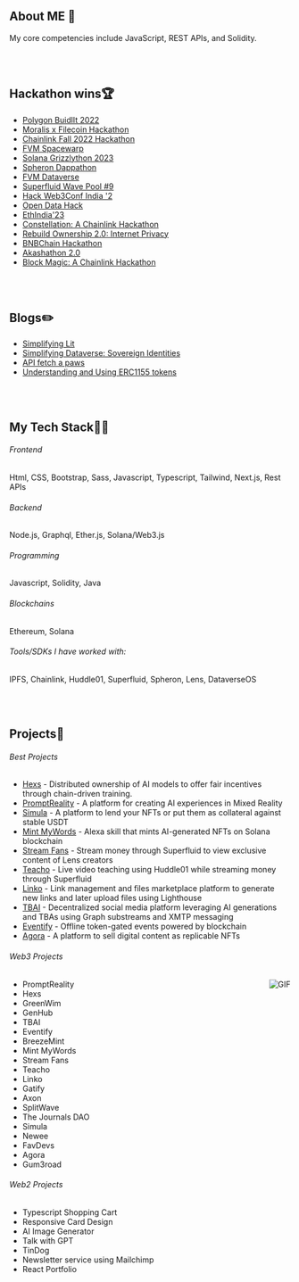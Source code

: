<!-- ## Hey Hey <img src="https://raw.githubusercontent.com/ABSphreak/ABSphreak/master/gifs/Hi.gif" width="30px">

<div align="center">
 <img hight="300" width="700" alt="GIF" align="center" src="https://github.com/foreveransh/foreveransh/blob/main/assets/208593.gif">
</div>

</br>
</br> -->


## About ME 💬
My core competencies include JavaScript, REST APIs, and Solidity. 

</br>
</br>


## Hackathon wins🏆
- [Polygon BuidlIt 2022](https://devpost.com/software/gum3road) </br>
- [Moralis x Filecoin Hackathon](https://moralis.io/filecoin-hackathon/winners/) </br>
- [Chainlink Fall 2022 Hackathon](https://devpost.com/software/simula) </br>
- [FVM Spacewarp](https://ethglobal.com/showcase/the-journals-dao-6rzrn) </br>
- [Solana Grizzlython 2023](https://x.com/solana/status/1644346050180685825) </br>
- [Spheron Dappathon](https://devpost.com/software/eventify-27gui0) </br>
- [FVM Dataverse](https://devpost.com/software/linko) </br>
- [Superfluid Wave Pool #9](https://x.com/Superfluid_HQ/status/1664726115376611337) </br>
- [Hack Web3Conf India '2](https://devfolio.co/projects/eventify-50ed) </br>
- [Open Data Hack](https://x.com/DataverseOS/status/1713912750441742368) </br>
- [EthIndia'23](https://devfolio.co/projects/tbai-0d73) </br>
- [Constellation: A Chainlink Hackathon](https://devpost.com/software/merlin-p81e4j) </br>
- [Rebuild Ownership 2.0: Internet Privacy](https://x.com/DataverseOS/status/1742125914350370967) </br>
- [BNBChain Hackathon](https://dorahacks.io/buidl/10616) </br>
- [Akashathon 2.0](https://dorahacks.io/buidl/12754) </br>
- [Block Magic: A Chainlink Hackathon](https://devpost.com/software/promptreality) </br>

</br>
</br>


## Blogs✏️
- [Simplifying Lit](https://anshss.hashnode.dev/simplifying-lit) </br>
- [Simplifying Dataverse: Sovereign Identities](https://anshss.hashnode.dev/simplifying-dataverse-sovereign-identities) </br>
- [API fetch a paws](https://anshss.hashnode.dev/api-fetch-a-paws) </br>
- [Understanding and Using ERC1155 tokens](https://anshss.hashnode.dev/using-erc1155) </br>

</br>
</br>


## My Tech Stack👨‍💻

###### Frontend
Html, CSS, Bootstrap, Sass, Javascript, Typescript, Tailwind, Next.js, Rest APIs

###### Backend
Node.js, Graphql, Ether.js, Solana/Web3.js

###### Programming
Javascript, Solidity, Java

###### Blockchains
Ethereum, Solana

###### Tools/SDKs I have worked with:
IPFS, Chainlink, Huddle01, Superfluid, Spheron, Lens, DataverseOS

</br>
</br>


## Projects🌱

###### Best Projects
- [Hexs](https://github.com/anshss/hexs) - Distributed ownership of AI models to offer fair incentives through chain-driven training. </br>
- [PromptReality](https://github.com/anshss/PromptReality) - A platform for creating AI experiences in Mixed Reality </br>
- [Simula](https://github.com/anshss/Simula) - A platform to lend your NFTs or put them as collateral against stable USDT </br>
- [Mint MyWords](https://github.com/anshss/Mint-MyWords) - Alexa skill that mints AI-generated NFTs on Solana blockchain </br>
- [Stream Fans](https://github.com/anshss/StreamFans) - Stream money through Superfluid to view exclusive content of Lens creators </br>
- [Teacho](https://github.com/anshss/Teacho) - Live video teaching using Huddle01 while streaming money through Superfluid </br>
- [Linko](https://github.com/anshss/Linko) - Link management and files marketplace platform to generate new links and later upload files using Lighthouse </br>
- [TBAI](https://github.com/anshss/eth23) - Decentralized social media platform leveraging AI generations and TBAs using Graph substreams and XMTP messaging </br>
- [Eventify](https://github.com/anshss/eventify-hackweb3conf) - Offline token-gated events powered by blockchain  </br>
- [Agora](https://github.com/anshss/Agora) - A platform to sell digital content as replicable NFTs </br>

###### Web3 Projects

<img hight="300" alt="GIF" align="right" src="https://github.com/foreveransh/foreveransh/blob/main/assets/13626.gif">

- PromptReality </br>
- Hexs </br>
- GreenWim </br>
- GenHub </br>
- TBAI </br>
- Eventify </br>
- BreezeMint </br>
- Mint MyWords </br>
- Stream Fans </br>
- Teacho </br>
- Linko </br>
- Gatify </br>
- Axon </br>
- SplitWave </br>
- The Journals DAO </br>
- Simula </br>
- Newee </br>
- FavDevs </br>
- Agora </br>
- Gum3road </br>

###### Web2 Projects
- Typescript Shopping Cart </br>
- Responsive Card Design </br>
- AI Image Generator </br>
- Talk with GPT </br>
- TinDog </br>
- Newsletter service using Mailchimp</br>
- React Portfolio </br>

</br>
</br>

